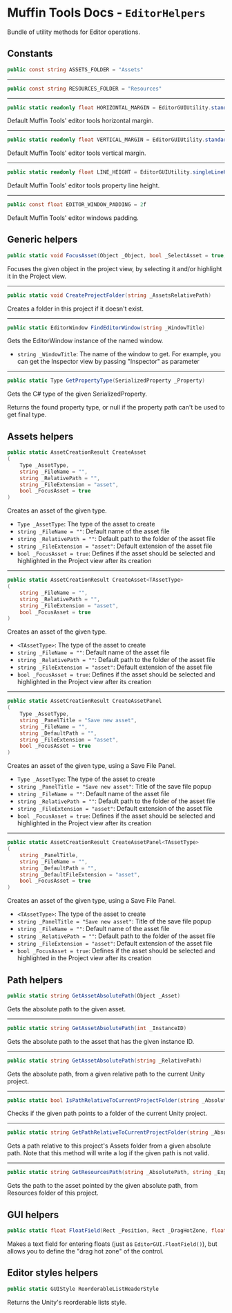 # Muffin Tools Docs - `EditorHelpers`

Bundle of utility methods for Editor operations.

## Constants

```cs
public const string ASSETS_FOLDER = "Assets"
```

---

```cs
public const string RESOURCES_FOLDER = "Resources"
```

---

```cs
public static readonly float HORIZONTAL_MARGIN = EditorGUIUtility.standardVerticalSpacing
```

Default Muffin Tools' editor tools horizontal margin.

---

```cs
public static readonly float VERTICAL_MARGIN = EditorGUIUtility.standardVerticalSpacing
```

Default Muffin Tools' editor tools vertical margin.

---

```cs
public static readonly float LINE_HEIGHT = EditorGUIUtility.singleLineHeight
```

Default Muffin Tools' editor tools property line height.

---

```cs
public const float EDITOR_WINDOW_PADDING = 2f
```

Default Muffin Tools' editor windows padding.

## Generic helpers

```cs
public static void FocusAsset(Object _Object, bool _SelectAsset = true, bool _PingAsset = true)
```

Focuses the given object in the project view, by selecting it and/or highlight it in the Project view.

---

```cs
public static void CreateProjectFolder(string _AssetsRelativePath)
```

Creates a folder in this project if it doesn't exist.

---

```cs
public static EditorWindow FindEditorWindow(string _WindowTitle)
```

Gets the EditorWindow instance of the named window.

* `string _WindowTitle`: The name of the window to get. For example, you can get the Inspector view by passing "Inspector" as parameter

---

```cs
public static Type GetPropertyType(SerializedProperty _Property)
```

Gets the C# type of the given SerializedProperty.

Returns the found property type, or null if the property path can't be used to get final type.

## Assets helpers

```cs
public static AssetCreationResult CreateAsset
(
    Type _AssetType,
    string _FileName = "",
    string _RelativePath = "",
    string _FileExtension = "asset",
    bool _FocusAsset = true
)
```

Creates an asset of the given type.

* `Type _AssetType`: The type of the asset to create
* `string _FileName = ""`: Default name of the asset file
* `string _RelativePath = ""`: Default path to the folder of the asset file
* `string _FileExtension = "asset"`: Default extension of the asset file
* `bool _FocusAsset = true`: Defines if the asset should be selected and highlighted in the Project view after its creation

---

```cs
public static AssetCreationResult CreateAsset<TAssetType>
(
    string _FileName = "",
    string _RelativePath = "",
    string _FileExtension = "asset",
    bool _FocusAsset = true
)
```

Creates an asset of the given type.

* `<TAssetType>`: The type of the asset to create
* `string _FileName = ""`: Default name of the asset file
* `string _RelativePath = ""`: Default path to the folder of the asset file
* `string _FileExtension = "asset"`: Default extension of the asset file
* `bool _FocusAsset = true`: Defines if the asset should be selected and highlighted in the Project view after its creation

---

```cs
public static AssetCreationResult CreateAssetPanel
(
    Type _AssetType,
    string _PanelTitle = "Save new asset",
    string _FileName = "",
    string _DefaultPath = "",
    string _FileExtension = "asset",
    bool _FocusAsset = true
)
```

Creates an asset of the given type, using a Save File Panel.

* `Type _AssetType`: The type of the asset to create
* `string _PanelTitle = "Save new asset"`: Title of the save file popup
* `string _FileName = ""`: Default name of the asset file
* `string _RelativePath = ""`: Default path to the folder of the asset file
* `string _FileExtension = "asset"`: Default extension of the asset file
* `bool _FocusAsset = true`: Defines if the asset should be selected and highlighted in the Project view after its creation

---

```cs
public static AssetCreationResult CreateAssetPanel<TAssetType>
(
    string _PanelTitle,
    string _FileName = "",
    string _DefaultPath = "",
    string _DefaultFileExtension = "asset",
    bool _FocusAsset = true
)
```

Creates an asset of the given type, using a Save File Panel.

* `<TAssetType>`: The type of the asset to create
* `string _PanelTitle = "Save new asset"`: Title of the save file popup
* `string _FileName = ""`: Default name of the asset file
* `string _RelativePath = ""`: Default path to the folder of the asset file
* `string _FileExtension = "asset"`: Default extension of the asset file
* `bool _FocusAsset = true`: Defines if the asset should be selected and highlighted in the Project view after its creation

## Path helpers

```cs
public static string GetAssetAbsolutePath(Object _Asset)
```

Gets the absolute path to the given asset.

---

```cs
public static string GetAssetAbsolutePath(int _InstanceID)
```

Gets the absolute path to the asset that has the given instance ID.

---

```cs
public static string GetAssetAbsolutePath(string _RelativePath)
```

Gets the absolute path, from a given relative path to the current Unity project.

---

```cs
public static bool IsPathRelativeToCurrentProjectFolder(string _AbsolutePath)
```

Checks if the given path points to a folder of the current Unity project.

---

```cs
public static string GetPathRelativeToCurrentProjectFolder(string _AbsolutePath, bool _IncludeAssetsFolder = true)
```

Gets a path relative to this project's Assets folder from a given absolute path. Note that this method will write a log if the given path is not valid.

---

```cs
public static string GetResourcesPath(string _AbsolutePath, string _ExpectedExtension, bool _IncludeResourcesFolder = false)
```

Gets the path to the asset pointed by the given absolute path, from Resources folder of this project.

## GUI helpers

```cs
public static float FloatField(Rect _Position, Rect _DragHotZone, float _Value)
```

Makes a text field for entering floats (just as `EditorGUI.FloatField()`), but allows you to define the "drag hot zone" of the control.

## Editor styles helpers

```cs
public static GUIStyle ReorderableListHeaderStyle
```

Returns the Unity's reorderable lists style.